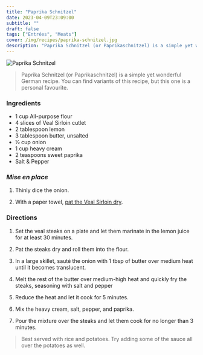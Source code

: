 ```yaml
---
title: "Paprika Schnitzel"
date: 2023-04-09T23:09:00
subtitle: ""
draft: false
tags: ["Entrées", "Meats"]
cover: /img/recipes/paprika-schnitzel.jpg
description: "Paprika Schnitzel (or Paprikaschnitzel) is a simple yet wonderful German recipe. You can find variants of this recipe, but this one is a personal favourite."
---
```


<div class="my-flexbox row-collapse center basic-gap" >
  <div>
    <img src="/img/recipes/paprika-schnitzel.jpg" alt="Paprika Schnitzel" class="cover-img">
  </div>
  <div>
    <blockquote>
      Paprika Schnitzel (or Paprikaschnitzel) is a simple yet wonderful German recipe. You can find variants of this recipe, but this one is a personal favourite.
    </blockquote>
  </div>
</div>

### Ingredients

- 1 cup All-purpose flour
- 4 slices of Veal Sirloin cutlet
- 2 tablespoon lemon
- 3 tablespoon butter, unsalted
- ½ cup onion
- 1 cup heavy cream
- 2 teaspoons sweet paprika
- Salt & Pepper

### _Mise en place_

1. Thinly dice the onion.

2. With a paper towel, [pat the Veal Sirloin dry](## "This helps the seasoning").

### Directions

1. Set the veal steaks on a plate and let them marinate in the lemon juice for at least 30 minutes.

2. Pat the steaks dry and roll them into the flour.

3. In a large skillet, sauté the onion with 1 tbsp of butter over medium heat until it becomes translucent.

4. Melt the rest of the butter over medium-high heat and quickly fry the steaks, seasoning with salt and pepper

5. Reduce the heat and let it cook for 5 minutes.

6. Mix the heavy cream, salt, pepper, and paprika.

7. Pour the mixture over the steaks and let them cook for no longer than 3 minutes.

> Best served with rice and potatoes. Try adding some of the sauce all over the potatoes as well.